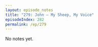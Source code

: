 ```yaml
---
layout: episode_notes
title: "279: John — My Sheep, My Voice"
episodeIndex: 282
permalink: /ep/279
---
```

No notes yet.
